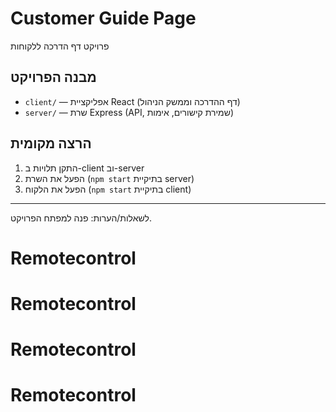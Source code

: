 # Customer Guide Page

פרויקט דף הדרכה ללקוחות

## מבנה הפרויקט
- `client/` — אפליקציית React (דף ההדרכה וממשק הניהול)
- `server/` — שרת Express (API, שמירת קישורים, אימות)

## הרצה מקומית
1. התקן תלויות ב-client וב-server
2. הפעל את השרת (`npm start` בתיקיית server)
3. הפעל את הלקוח (`npm start` בתיקיית client)

---

לשאלות/הערות: פנה למפתח הפרויקט.
# Remotecontrol
# Remotecontrol
# Remotecontrol
# Remotecontrol
